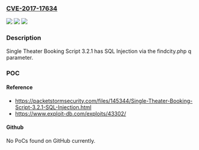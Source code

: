 ### [CVE-2017-17634](https://cve.mitre.org/cgi-bin/cvename.cgi?name=CVE-2017-17634)
![](https://img.shields.io/static/v1?label=Product&message=n%2Fa&color=blue)
![](https://img.shields.io/static/v1?label=Version&message=n%2Fa&color=blue)
![](https://img.shields.io/static/v1?label=Vulnerability&message=n%2Fa&color=brighgreen)

### Description

Single Theater Booking Script 3.2.1 has SQL Injection via the findcity.php q parameter.

### POC

#### Reference
- https://packetstormsecurity.com/files/145344/Single-Theater-Booking-Script-3.2.1-SQL-Injection.html
- https://www.exploit-db.com/exploits/43302/

#### Github
No PoCs found on GitHub currently.

